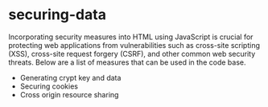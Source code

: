 # securing-data
Incorporating security measures into HTML using JavaScript is crucial for protecting web applications from vulnerabilities such as cross-site scripting (XSS), cross-site request forgery (CSRF), and other common web security threats. Below are a list of measures that can be used in the code base.

- Generating crypt key and data
- Securing cookies
- Cross origin resource sharing
